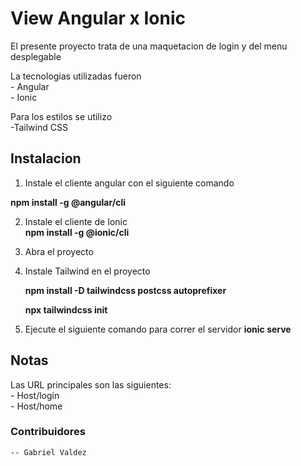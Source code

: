 
# View Angular x Ionic
El presente proyecto trata de una maquetacion de login y del menu desplegable

La tecnologias utilizadas fueron  
    - Angular  
    - Ionic

Para los estilos se utilizo  
    -Tailwind CSS

## Instalacion

1) Instale el cliente angular con el siguiente comando  

**npm install -g @angular/cli**

2) Instale el cliente de Ionic  
**npm install -g @ionic/cli**

3) Abra el proyecto

4) Instale Tailwind en el proyecto

    **npm install -D tailwindcss postcss autoprefixer**

    **npx tailwindcss init**

5) Ejecute el siguiente comando para correr el servidor
    **ionic serve**

## Notas
Las URL principales son las siguientes:  
    - Host/login  
    - Host/home  

### Contribuidores
    -- Gabriel Valdez
